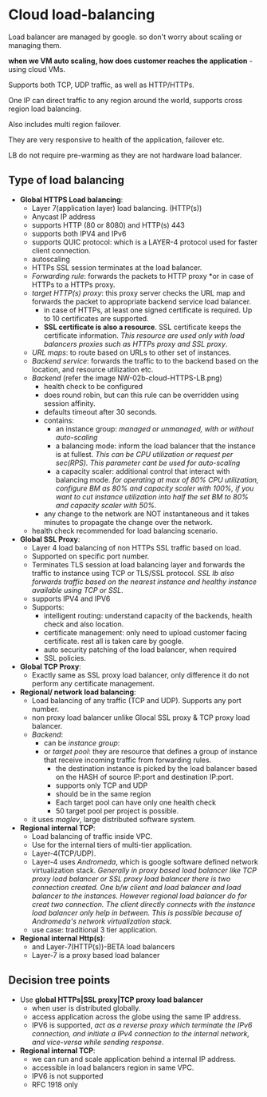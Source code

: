 # Cloud load-balancing

Load balancer are managed by google. so don't worry about scaling or managing them.

**when we VM auto scaling, how does customer reaches the application** - using cloud VMs.

Supports both TCP, UDP traffic, as well as HTTP/HTTPs.

One IP can direct traffic to any region around the world, supports cross region load balancing.

Also includes multi region failover.

They are very responsive to health of the application, failover etc.

LB do not require pre-warming as they are not hardware load balancer.

## Type of load balancing

- **Global HTTPS Load balancing**:
  - Layer 7(application layer) load balancing. (HTTP(s))
  - Anycast IP address
  - supports HTTP  (80 or 8080) and HTTP(s) 443
  - supports both IPV4 and IPv6
  - supports QUIC protocol: which is a LAYER-4 protocol used for faster client connection.
  - autoscaling
  - HTTPs SSL session terminates at the load balancer.
  - *Forwarding rule*: forwards the packets to HTTP proxy *or in case of HTTPs to a HTTPs proxy.
  - *target HTTP(s) proxy*: this proxy server checks the URL map and forwards the packet to appropriate backend service load balancer.
    - in case of HTTPs, at least one signed certificate is required. Up to 10 certificates are supported.
    - **SSL certificate is also a resource**. SSL certificate keeps the certificate information. *This resource are used only with load balancers proxies such as HTTPs proxy and SSL proxy*.
  - *URL maps*: to route based on URLs to other set of instances.
  - *Backend service*: forwards the traffic to to the backend based on the location, and resource utilization etc.
  - *Backend* (refer the image NW-02b-cloud-HTTPS-LB.png)
    - health check to be configured
    - does round robin, but can this rule can be overridden using session affinity.
    - defaults timeout after 30 seconds.
    - contains:
      - an instance group: *managed or unmanaged, with or without auto-scaling*
      - a balancing mode: inform the load balancer that the instance is at fullest. *This can be CPU utilization or request per sec(RPS). This parameter cant be used for auto-scaling*
      - a capacity scaler: additional control that interact with balancing mode. *for operating at max of 80% CPU utilization, configure BM as 80% and capacity scaler with 100%, if you want to cut instance utilization into half the set BM to 80% and capacity scaler with 50%.*
    - any change to the network are NOT instantaneous and it takes minutes to propagate the change over the network.
  - health check recommended for load balancing scenario.
- **Global SSL Proxy**:
  - Layer 4 load balancing of non HTTPs SSL traffic based on load.
  - Supported on specific port number.
  - Terminates TLS session at load balancing layer and forwards the traffic to instance using TCP or TLS/SSL protocol. *SSL lb also forwards traffic based on the nearest instance and healthy instance available using TCP or SSL*.
  - supports IPV4 and IPV6
  - Supports:
    - intelligent routing: understand capacity of the backends, health check and also location.
    - certificate management: only need to upload customer facing certificate. rest all is taken care by google.
    - auto security patching of the load balancer, when required
    - SSL policies.
- **Global TCP Proxy**:
  - Exactly same as SSL proxy load balancer, only difference it do not perform any certificate management.
- **Regional/ network load balancing**:
  - Load balancing of any traffic (TCP and UDP). Supports any port number.
  - non proxy load balancer unlike Glocal SSL proxy & TCP proxy load balancer.
  - *Backend*:
    - can be *instance group*:
    - or *target pool*: they are resource that defines a group of instance that receive incoming traffic from forwarding rules.
      - the destination instance is picked by the load balancer based on the HASH of source IP:port and destination IP:port.
      - supports only TCP and UDP
      - should be in the same region
      - Each target pool can have only one health check
      - 50 target pool per project is possible.
  - it uses *maglev*, large  distributed software system.
- **Regional internal TCP**:
  - Load balancing of traffic inside VPC.
  - Use for the internal tiers of multi-tier application.
  - Layer-4(TCP/UDP).
  - Layer-4 uses *Andromeda*, which is google software defined network virtualization stack. *Generally in proxy based load balancer like TCP proxy load balancer or SSL proxy load balancer there is two connection created. One b/w client and load balancer and load balancer to the instances. However regional load balancer do for creat two connection. The client directly connects with the instance load balancer only help in between. This is possible because of Andromeda's network virtualization stack.*
  - use case: traditional 3 tier application.
- **Regional internal Http(s)**:
  - and Layer-7(HTTP(s))-BETA load balancers
  - Layer-7 is a proxy based load balancer

## Decision tree points

- Use **global HTTPs|SSL proxy|TCP proxy load balancer**
  - when user is distributed globally.
  - access application across the globe using the same IP address.
  - IPV6 is supported, *act as a reverse proxy which terminate the IPv6 connection, and initiate a IPv4 connection to the internal network, and vice-versa while sending response*.
- **Regional internal TCP**:
  - we can run and scale application behind a internal IP address.
  - accessible in load balancers region in same VPC.
  - IPV6 is not supported
  - RFC 1918 only
